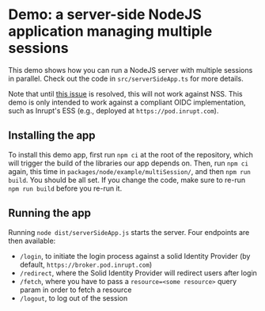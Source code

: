 # Demo: a server-side NodeJS application managing multiple sessions

This demo shows how you can run a NodeJS server with multiple sessions in parallel.
Check out the code in `src/serverSideApp.ts` for more details.

Note that until [this issue](https://github.com/solid/node-solid-server/issues/1533)
is resolved, this will not work against NSS. This demo is only intended to work 
against a compliant OIDC implementation, such as Inrupt's ESS (e.g., deployed at
`https://pod.inrupt.com`).

## Installing the app

To install this demo app, first run `npm ci` at the root of the repository, which
will trigger the build of the libraries our app depends on. Then, run `npm ci` 
again, this time in `packages/node/example/multiSession/`, and then `npm run build`.
You should be all set. If you change the code, make sure to re-run `npm run build`
before you re-run it.

## Running the app

Running `node dist/serverSideApp.js` starts the server. Four endpoints are then available:
- `/login`, to initiate the login process against a solid Identity Provider 
(by default, `https://broker.pod.inrupt.com`)
- `/redirect`, where the Solid Identity Provider will redirect users after login
- `/fetch`, where you have to pass a `resource=<some resource>` query param in 
order to fetch a resource
- `/logout`, to log out of the session